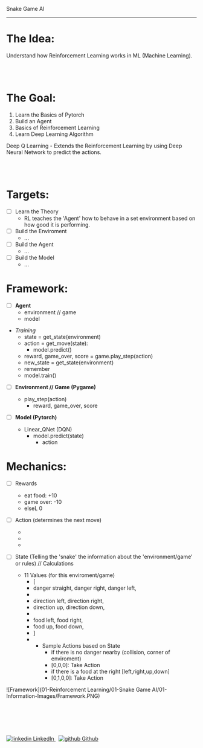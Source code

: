 Snake Game AI

---
# The Idea:

Understand how Reinforcement Learning works in ML (Machine Learning).

<br>
</br>

# The Goal:

1. Learn the Basics of Pytorch
2. Build an Agent
3. Basics of Reinforcement Learning
4. Learn Deep Learning Algorithm

Deep Q Learning - Extends the Reinforcement Learning by using Deep Neural Network to predict the actions.



<br>
</br>

# Targets:

- [ ]  Learn the Theory
    - RL teaches the 'Agent' how to behave in a set environment based on how good it is performing.
- [ ]  Build the Enviroment
    - ...
- [ ]  Build the Agent
    - ...
- [ ]  Build the Model
    - ...


# Framework:

- [ ]  **Agent**
    - environment // game
    - model
  - *Training*
    - state = get_state(environment)
    - action = get_move(state):
      - model.predict()
    - reward, game_over, score = game.play_step(action)
    - new_state = get_state(environment)
    - remember
    - model.train()

- [ ]  **Environment // Game (Pygame)**
    - play_step(action)
      - reward, game_over, score

- [ ]  **Model (Pytorch)**
    - Linear_QNet (DQN)
      - model.predict(state)
        - action




# Mechanics:

- [ ]  Rewards
    - eat food: +10
    - game over: -10
    - elseL 0

- [ ]  Action (determines the next move)
    - [1,0,0]: keep-straight
    - [0,1,0]: true-right-turn
    - [0,0,1]: true-left-turn

- [ ]  State (Telling the 'snake' the information about the 'environment/game' or rules) // Calculations
    - 11 Values (for this enviroment/game)
      -  [
      -  danger straight, danger right, danger left,
      -  
      -  direction left, direction right,
      -  direction up, direction down,
      -  
      -  food left, food right,
      -  food up, food down,
      -  ]
      -  
         -  Sample Actions based on State
            -  if there is no danger nearby (collision, corner of enviroment)
            -  [0,0,0]: Take Action
            -  if there is a food at the right [left,right,up,down]
            -  [0,1,0,0]: Take Action


![Framework](01-Reinforcement Learning/01-Snake Game AI/01-Information-Images/Framework.PNG)

<br>
</br>
<br>
</br>
<p>
  <a href="https://www.linkedin.com/in/binoootuliao/" rel="nofollow noreferrer">
    <img src="https://i.stack.imgur.com/gVE0j.png" alt="linkedin"> LinkedIn
  </a> &nbsp; 
  <a href="https://github.com/melbinoooo" rel="nofollow noreferrer">
    <img src="https://i.stack.imgur.com/tskMh.png" alt="github"> Github
  </a>
</p>